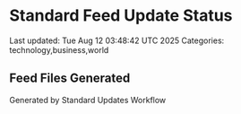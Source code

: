 # Standard Feed Update Status
Last updated: Tue Aug 12 03:48:42 UTC 2025
Categories: technology,business,world

## Feed Files Generated

Generated by Standard Updates Workflow
